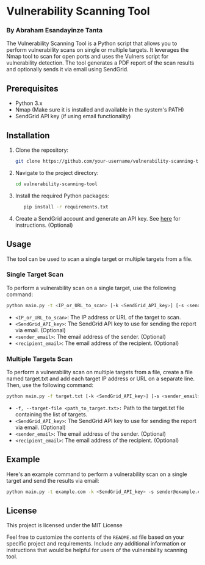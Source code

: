 # Vulnerability Scanning Tool
### By Abraham Esandayinze Tanta

The Vulnerability Scanning Tool is a Python script that allows you to perform vulnerability scans on single or multiple
targets. It leverages the Nmap tool to scan for open ports and uses the Vulners script for vulnerability detection. The
tool generates a PDF report of the scan results and optionally sends it via email using SendGrid.

## Prerequisites

- Python 3.x
- Nmap (Make sure it is installed and available in the system's PATH)
- SendGrid API key (if using email functionality)

## Installation

1. Clone the repository:

   ```bash
   git clone https://github.com/your-username/vulnerability-scanning-tool.git
   ```
2. Navigate to the project directory:
   ```bash
   cd vulnerability-scanning-tool
   ```

3. Install the required Python packages:
   ```bash
      pip install -r requirements.txt
      ```
4. Create a SendGrid account and generate an API key. See [here](https://sendgrid.com/docs/ui/account-and-settings/api-keys/) for instructions. (Optional)

## Usage


The tool can be used to scan a single target or multiple targets from a file.

### Single Target Scan
To perform a vulnerability scan on a single target, use the following command:

   ```bash  
   python main.py -t <IP_or_URL_to_scan> [-k <SendGrid_API_key>] [-s <sender_email>] [-r <recipient_email>]
   ```

- `<IP_or_URL_to_scan>`: The IP address or URL of the target to scan.
- `<SendGrid_API_key>`: The SendGrid API key to use for sending the report via email. (Optional)
- `<sender_email>`: The email address of the sender. (Optional)
- `<recipient_email>`: The email address of the recipient. (Optional)

### Multiple Targets Scan
To perform a vulnerability scan on multiple targets from a file, create a file named target.txt and add each target IP
address or URL on a separate line. Then, use the following command:

   ```bash
   python main.py -f target.txt [-k <SendGrid_API_key>] [-s <sender_email>] [-r <recipient_email>]
   ```

- `-f, --target-file <path_to_target.txt>:` Path to the target.txt file containing the list of targets.
- `<SendGrid_API_key>`: The SendGrid API key to use for sending the report via email. (Optional)
- `<sender_email>`: The email address of the sender. (Optional)
- `<recipient_email>`: The email address of the recipient. (Optional)

## Example

Here's an example command to perform a vulnerability scan on a single target and send the results via email:

```bash
python main.py -t example.com -k <SendGrid_API_key> -s sender@example.com -r recipient@example.com
```

## License

This project is licensed under the MIT License 

Feel free to customize the contents of the `README.md` file based on your specific project and requirements. Include any
additional information or instructions that would be helpful for users of the vulnerability scanning tool.

